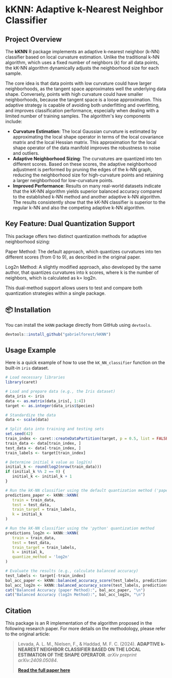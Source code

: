 # kKNN: Adaptive k-Nearest Neighbor Classifier

## Project Overview

The **kKNN** R package implements an adaptive k-nearest neighbor (k-NN) classifier based on local curvature estimation. Unlike the traditional k-NN algorithm, which uses a fixed number of neighbors ($k$) for all data points, the kK-NN algorithm dynamically adjusts the neighborhood size for each sample.

The core idea is that data points with low curvature could have larger neighborhoods, as the tangent space approximates well the underlying data shape. Conversely, points with high curvature could have smaller neighborhoods, because the tangent space is a loose approximation. This adaptive strategy is capable of avoiding both underfitting and overfitting, and improves classification performance, especially when dealing with a limited number of training samples. 
The algorithm's key components include:

  * **Curvature Estimation**: The local Gaussian curvature is estimated by approximating the local shape operator in terms of the local covariance matrix and the local Hessian matrix. This approximation for the local shape operator of the data manifold improves the robustness to noise and outliers.
  * **Adaptive Neighborhood Sizing**: The curvatures are quantized into ten different scores. Based on these scores, the adaptive neighborhood adjustment is performed by pruning the edges of the k-NN graph, reducing the neighborhood size for high-curvature points and retaining a larger neighborhood for low-curvature points.
  * **Improved Performance**: Results on many real-world datasets indicate that the kK-NN algorithm yields superior balanced accuracy compared to the established k-NN method and another adaptive k-NN algorithm. The results consistently show that the kK-NN classifier is superior to the regular k-NN and also the competing adaptive k-NN algorithm.


## Key Feature: Dual Quantization Support
This package offers two distinct quantization methods for adaptive neighborhood sizing:


Paper Method: The default approach, which quantizes curvatures into ten different scores (from 0 to 9), as described in the original paper.

Log2n Method: A slightly modified approach, also developed by the same author, that quantizes curvatures into k scores, where k is the number of neighbors, which is calculated as k=
log2n.

This dual-method support allows users to test and compare both quantization strategies within a single package.

## 📦 Installation

You can install the `kKNN` package directly from GitHub using `devtools`.

```r
devtools::install_github("gabrielforest/kKNN")
```

## Usage Example

Here is a quick example of how to use the `kK_NN_classifier` function on the built-in `iris` dataset.

```r
# Load necessary libraries
library(caret)

# Load and prepare data (e.g., the Iris dataset)
data_iris <- iris
data <- as.matrix(data_iris[, 1:4])
target <- as.integer(data_iris$Species)

# Standardize the data
data <- scale(data)

# Split data into training and testing sets
set.seed(42)
train_index <- caret::createDataPartition(target, p = 0.5, list = FALSE)
train_data <- data[train_index, ]
test_data <- data[-train_index, ]
train_labels <- target[train_index]

# Determine initial k value as log2(n)
initial_k <- round(log2(nrow(train_data)))
if (initial_k %% 2 == 0) {
   initial_k <- initial_k + 1
}

# Run the kK-NN classifier using the default quantization method ('paper')
predictions_paper <- kKNN::kKNN(
   train = train_data,
   test = test_data,
   train_target = train_labels,
   k = initial_k
)

# Run the kK-NN classifier using the 'python' quantization method
predictions_log2n <- kKNN::kKNN(
   train = train_data,
   test = test_data,
   train_target = train_labels,
   k = initial_k,
   quantize_method = 'log2n'
)

# Evaluate the results (e.g., calculate balanced accuracy)
test_labels <- target[-train_index]
bal_acc_paper <- kKNN::balanced_accuracy_score(test_labels, predictions_paper)
bal_acc_log2n <- kKNN::balanced_accuracy_score(test_labels, predictions_log2n)
cat("Balanced Accuracy (paper Method):", bal_acc_paper, "\n")
cat("Balanced Accuracy (log2n Method):", bal_acc_log2n, "\n")
```

## Citation

This package is an R implementation of the algorithm proposed in the following research paper. For more details on the methodology, please refer to the original article:

> Levada, A. L. M., Nielsen, F., & Haddad, M. F. C. (2024). **ADAPTIVE k-NEAREST NEIGHBOR CLASSIFIER BASED ON THE LOCAL ESTIMATION OF THE SHAPE OPERATOR**. *arXiv preprint arXiv:2409.05084*.
>
> **[Read the full paper here](https://arxiv.org/pdf/2409.05084)**
